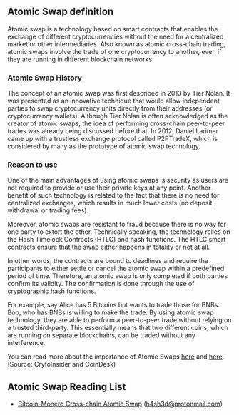 ## Atomic Swap definition

Atomic swap is a technology based on smart contracts that enables the exchange of different cryptocurrencies without the need for a centralized market or other intermediaries. Also known as atomic cross-chain trading, atomic swaps involve the trade of one cryptocurrency to another, even if they are running in different blockchain networks.

### Atomic Swap History

The concept of an atomic swap was first described in 2013 by Tier Nolan. It was presented as an innovative technique that would allow independent parties to swap cryptocurrency units directly from their addresses (or cryptocurrency wallets). Although Tier Nolan is often acknowledged as the creator of atomic swaps, the idea of performing cross-chain peer-to-peer trades was already being discussed before that. In 2012, Daniel Larimer came up with a trustless exchange protocol called P2PTradeX, which is considered by many as the prototype of atomic swap technology.

### Reason to use

One of the main advantages of using atomic swaps is security as users are not required to provide or use their private keys at any point. Another benefit of such technology is related to the fact that there is no need for centralized exchanges, which results in much lower costs (no deposit, withdrawal or trading fees).

Moreover, atomic swaps are resistant to fraud because there is no way for one party to extort the other. Technically speaking, the technology relies on the Hash Timelock Contracts (HTLC) and hash functions. The HTLC smart contracts ensure that the swap either happens in totality or not at all. 

In other words, the contracts are bound to deadlines and require the participants to either settle or cancel the atomic swap within a predefined period of time. Therefore, an atomic swap is only completed if both parties confirm its validity. The confirmation is done through the use of cryptographic hash functions.

For example, say Alice has 5 Bitcoins but wants to trade those for BNBs. Bob, who has BNBs is willing to make the trade. By using atomic swap technology, they are able to perform a peer-to-peer trade without relying on a trusted third-party. This essentially means that two different coins, which are running on separate blockchains, can be traded without any interference.

You can read more about the importance of Atomic Swaps [here](https://cryptoinsider.media/atomic-swaps-bitcoin/) and [here](https://www.coindesk.com/why-global-deflation-may-not-be-bad-news-for-bitcoin). (Source: CrytoInsider and CoinDesk)

## Atomic Swap Reading List

* [Bitcoin-Monero Cross-chain Atomic Swap](https://github.com/h4sh3d/xmr-btc-atomic-swap/blob/master/whitepaper/xmr-btc.pdf) (h4sh3d@protonmail.com)

